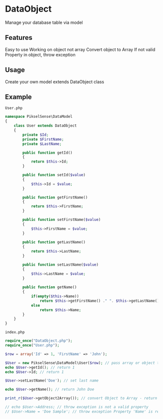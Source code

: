 # DataObject
Manage your database table via model

Features
--------
Easy to use
Working on object not array
Convert object to Array
If not valid Property in object, throw exception

Usage
--------
Create your own model extends DataObject class

Example
--------

```
User.php
```

```php
namespace PikselSense\DataModel
{
    class User extends DataObject
    {
        private $Id;
        private $FirstName;
        private $LastName;

        public function getId()
        {
            return $this->Id;
        }

        public function setId($value)
        {
            $this->Id = $value;
        }

        public function getFirstName()
        {
            return $this->FirstName;
        }

        public function setFirstName($value)
        {
            $this->FirstName = $value;
        }
        
        public function getLastName()
        {
            return $this->LastName;
        }

        public function setLastName($value)
        {
            $this->LastName = $value;
        }
        
        public function getName()
        {
            if(empty($this->Name))
                return $this->getFirstName() ." ". $this->getLastName();
            else
                return $this->Name;
        }
    }
}
```

```
index.php
```

```php
require_once("DataObject.php");
require_once("User.php");

$row = array('Id' => 1, 'FirstName' => 'John');

$User = new PikselSense\DataModel\User($row); // pass array or object to set properties
echo $User->getId(); // return 1
echo $User->Id; // return 1

$User->setLastName('Doe'); // set last name

echo $User->getName(); // return John Doe

print_r($User->getObject2Array()); // convert Object to Array - return  array('Id' => 1, 'FirstName' => 'John', 'LastName' => 'Doe', 'Name' => 'John Doe');

// echo $User->Address; // throw exception is not a valid property
// $User->Name = 'Doe Sample'; // throw exception Property 'Name' is read only
```
